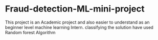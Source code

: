 # Fraud-detection-ML-mini-project
This project is an Academic project and also easier to understand as an beginner level machine learning Intern.
classifying the solution have used Random forest Algorithm
